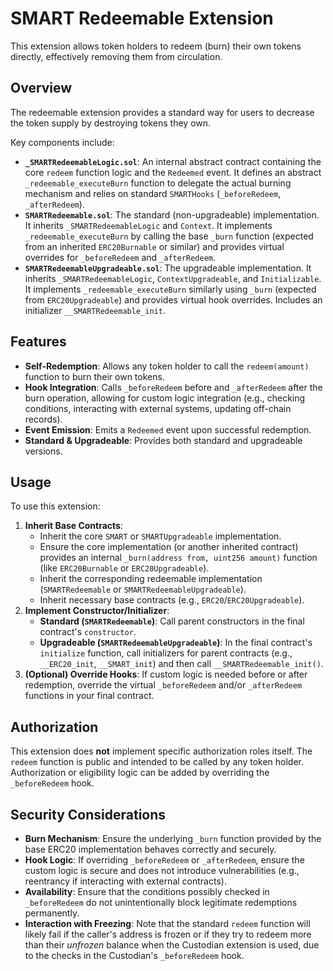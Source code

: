 # SMART Redeemable Extension

This extension allows token holders to redeem (burn) their own tokens directly, effectively removing them from circulation.

## Overview

The redeemable extension provides a standard way for users to decrease the token supply by destroying tokens they own.

Key components include:

- **`_SMARTRedeemableLogic.sol`**: An internal abstract contract containing the core `redeem` function logic and the `Redeemed` event. It defines an abstract `_redeemable_executeBurn` function to delegate the actual burning mechanism and relies on standard `SMARTHooks` (`_beforeRedeem`, `_afterRedeem`).
- **`SMARTRedeemable.sol`**: The standard (non-upgradeable) implementation. It inherits `_SMARTRedeemableLogic` and `Context`. It implements `_redeemable_executeBurn` by calling the base `_burn` function (expected from an inherited `ERC20Burnable` or similar) and provides virtual overrides for `_beforeRedeem` and `_afterRedeem`.
- **`SMARTRedeemableUpgradeable.sol`**: The upgradeable implementation. It inherits `_SMARTRedeemableLogic`, `ContextUpgradeable`, and `Initializable`. It implements `_redeemable_executeBurn` similarly using `_burn` (expected from `ERC20Upgradeable`) and provides virtual hook overrides. Includes an initializer `__SMARTRedeemable_init`.

## Features

- **Self-Redemption**: Allows any token holder to call the `redeem(amount)` function to burn their own tokens.
- **Hook Integration**: Calls `_beforeRedeem` before and `_afterRedeem` after the burn operation, allowing for custom logic integration (e.g., checking conditions, interacting with external systems, updating off-chain records).
- **Event Emission**: Emits a `Redeemed` event upon successful redemption.
- **Standard & Upgradeable**: Provides both standard and upgradeable versions.

## Usage

To use this extension:

1. **Inherit Base Contracts**:
    - Inherit the core `SMART` or `SMARTUpgradeable` implementation.
    - Ensure the core implementation (or another inherited contract) provides an internal `_burn(address from, uint256 amount)` function (like `ERC20Burnable` or `ERC20Upgradeable`).
    - Inherit the corresponding redeemable implementation (`SMARTRedeemable` or `SMARTRedeemableUpgradeable`).
    - Inherit necessary base contracts (e.g., `ERC20`/`ERC20Upgradeable`).
2. **Implement Constructor/Initializer**:
    - **Standard (`SMARTRedeemable`)**: Call parent constructors in the final contract's `constructor`.
    - **Upgradeable (`SMARTRedeemableUpgradeable`)**: In the final contract's `initialize` function, call initializers for parent contracts (e.g., `__ERC20_init`, `__SMART_init`) and then call `__SMARTRedeemable_init()`.
3. **(Optional) Override Hooks**: If custom logic is needed before or after redemption, override the virtual `_beforeRedeem` and/or `_afterRedeem` functions in your final contract.

## Authorization

This extension does **not** implement specific authorization roles itself. The `redeem` function is public and intended to be called by any token holder. Authorization or eligibility logic can be added by overriding the `_beforeRedeem` hook.

## Security Considerations

- **Burn Mechanism**: Ensure the underlying `_burn` function provided by the base ERC20 implementation behaves correctly and securely.
- **Hook Logic**: If overriding `_beforeRedeem` or `_afterRedeem`, ensure the custom logic is secure and does not introduce vulnerabilities (e.g., reentrancy if interacting with external contracts).
- **Availability**: Ensure that the conditions possibly checked in `_beforeRedeem` do not unintentionally block legitimate redemptions permanently.
- **Interaction with Freezing**: Note that the standard `redeem` function will likely fail if the caller's address is frozen or if they try to redeem more than their *unfrozen* balance when the Custodian extension is used, due to the checks in the Custodian's `_beforeRedeem` hook.
